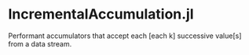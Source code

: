 # IncrementalAccumulation.jl
Performant accumulators that accept each [each k] successive value[s] from a data stream.

